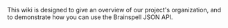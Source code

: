 This wiki is designed to give an overview of our project's organization, and to demonstrate how you can use the Brainspell JSON API.